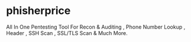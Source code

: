 # phisherprice
All In One Pentesting Tool For Recon &amp; Auditing , Phone Number Lookup , Header , SSH Scan , SSL/TLS Scan &amp; Much More.
